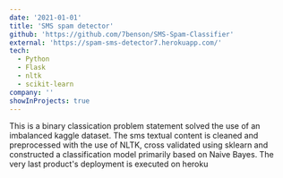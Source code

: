 ```yaml
---
date: '2021-01-01'
title: 'SMS spam detector'
github: 'https://github.com/7benson/SMS-Spam-Classifier'
external: 'https://spam-sms-detector7.herokuapp.com/'
tech:
  - Python
  - Flask
  - nltk
  - scikit-learn
company: ''
showInProjects: true
---
```


This is a binary classication problem statement solved the use of an imbalanced kaggle dataset. The sms textual content is cleaned and preprocessed with the use of NLTK, cross validated using sklearn and constructed a classification model primarily based on Naive Bayes. The very last product's deployment is executed on heroku